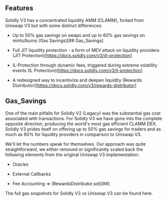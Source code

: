 ## Features

Solidly V3 has a concentrated liquidity AMM (CLAMM), forked from Uniswap V3 but with some distinct differences:

*    Up to 50% gas savings on swaps and up to 60% gas savings on mints/burns
    (Gas Savings)[## Gas_Savings]

*    Full JIT liquidity protection - a form of MEV attack on liquidity providers
    (JIT Protection)[https://docs.solidly.com/v3/jit-protection]

*    IL-Protection through dynamic fees, triggered during extreme volatility events
    (IL Protection)[https://docs.solidly.com/v3/il-protection]

*    A redesigned way to incentivize and deepen liquidity
    (Rewards Distributor)[https://docs.solidly.com/v3/rewards-distributor]


## Gas_Savings

One of the main pitfalls for Solidly V2 (Legacy) was the substantial gas cost associated with transactions. For Solidly V3 we have gone into the complete opposite direction, producing the world's most gas efficient CLAMM DEX. Solidly V3 prides itself on offering up to 50% gas savings for traders and as much as 60% for liquidity providers in comparison to Uniswap V3.

We'll let the numbers speak for themselves. Our approach was quite straightforward, we either removed or significantly scaled back the following elements from the original Uniswap V3 implementation:

*    Oracles

*    External Callbacks

*    Fee Accounting => (RewardsDistributor.sol)[##]

The full gas snapshots for Solidly V3 vs Uniswap V3 can be found here.
